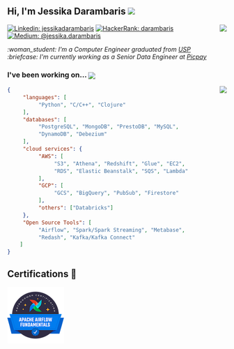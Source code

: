 <p>
    <h2>Hi, I'm Jessika Darambaris  <img src="https://media.giphy.com/media/3owyplYLWlGFQk9mF2/giphy.gif" width=70  /></h2>     
    <img align="right" src="https://komarev.com/ghpvc/?username=darambaris&style=flat&label=Visitors"  />
</p>

[![Linkedin: jessikadarambaris](https://img.shields.io/badge/-jessikadarambaris-blue?style=flat-square&logo=Linkedin&logoColor=white&link=https://www.linkedin.com/in/jessikadarambaris/)](https://www.linkedin.com/in/jessikadarambaris/)
[![HackerRank: darambaris](https://img.shields.io/badge/-darambaris-green?style=flat-square&logo=HackerRank&logoColor=white&link=https://www.hackerrank.com/darambaris)](https://www.hackerrank.com/darambaris)
[![Medium: @jessika.darambaris](https://img.shields.io/badge/-@jessika.darambaris-black?style=flat-square&logo=Medium&logoColor=white&link=https://medium.com/@jessika.darambaris)](https://medium.com/@jessika.darambaris)

<p><em> 
     :woman_student:  I'm a Computer Engineer graduated from <a href="https://www5.usp.br/"> USP </a> <br />
     :briefcase:  I'm currently working as a Senior Data Engineer at <a href="https://www.picpay.com/site">Picpay</a> <br />
</em></p>

<h3 aling="left"> I've been working on...  <img src="https://media.giphy.com/media/5QTCH9HcixzA1STEs9/giphy.gif" width=50 valign="bottom"> </h3>

<img align="right" src="https://media.giphy.com/media/MFxx9aqW8P6xdtX3BR/giphy.gif" height=350 valign="bottom" />     
<p align="left">
     
```json
{
     "languages": [
          "Python", "C/C++", "Clojure"
     ],
     "databases": [
          "PostgreSQL", "MongoDB", "PrestoDB", "MySQL",
          "DynamoDB", "Debezium"
     ],
     "cloud services": {
          "AWS": [
               "S3", "Athena", "Redshift", "Glue", "EC2", 
               "RDS", "Elastic Beanstalk", "SQS", "Lambda"
          ],
          "GCP": [
               "GCS", "BigQuery", "PubSub", "Firestore"
          ],
          "others": ["Databricks"]
     },
     "Open Source Tools": [
          "Airflow", "Spark/Spark Streaming", "Metabase", 
          "Redash", "Kafka/Kafka Connect"
    ]
}
```

</p>


Certifications 🥇
------

<a href="https://www.youracclaim.com/earner/earned/badge/073566a5-31bf-4d2d-8f0c-033ace5fc646">
<img border="0" alt="Click to check the certification" src="https://raw.githubusercontent.com/darambaris/darambaris/master/astronomer-certification-for-apache-airflow-fundamentals.png">
</a>

